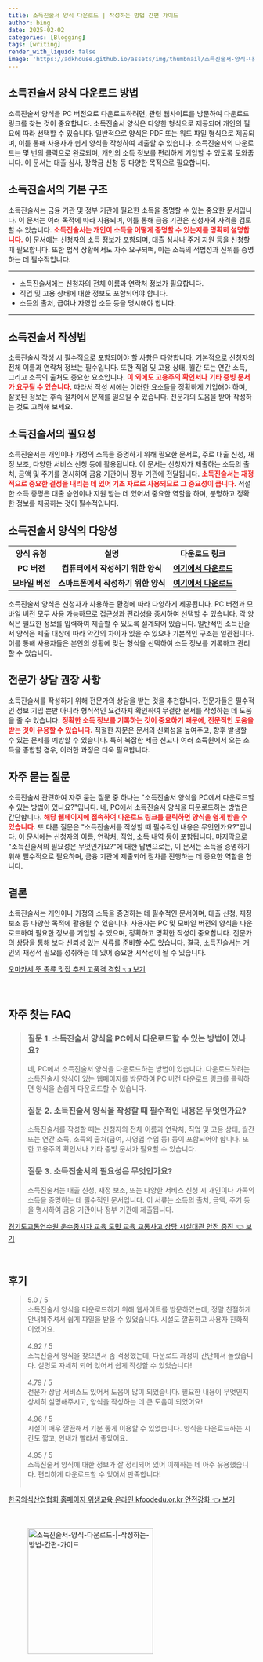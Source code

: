 ```yaml
---
title: 소득진술서 양식 다운로드 | 작성하는 방법 간편 가이드
author: bing
date: 2025-02-02
categories: [Blogging]
tags: [writing]
render_with_liquid: false
image: 'https://adkhouse.github.io/assets/img/thumbnail/소득진술서-양식-다운로드-|-작성하는-방법-간편-가이드.webp'
---
```



<h2 id='소득진술서양식다운로드'>소득진술서 양식 다운로드 방법</h2>

<p>소득진술서 양식을 PC 버전으로 다운로드하려면, 관련 웹사이트를 방문하여 다운로드 링크를 찾는 것이 중요합니다. 소득진술서 양식은 다양한 형식으로 제공되며 개인의 필요에 따라 선택할 수 있습니다. 일반적으로 양식은 PDF 또는 워드 파일 형식으로 제공되며, 이를 통해 사용자가 쉽게 양식을 작성하여 제출할 수 있습니다. 소득진술서의 다운로드는 몇 번의 클릭으로 완료되며, 개인의 소득 정보를 편리하게 기입할 수 있도록 도와줍니다. 이 문서는 대출 심사, 장학금 신청 등 다양한 목적으로 필요합니다.</p>

<h2 id='소득진술서구조'>소득진술서의 기본 구조</h2>

<p>소득진술서는 금융 기관 및 정부 기관에 필요한 소득을 증명할 수 있는 중요한 문서입니다. 이 문서는 여러 목적에 따라 사용되며, 이를 통해 금융 기관은 신청자의 자격을 검토할 수 있습니다. <b><span style="color: #ee2323;">소득진술서는 개인이 소득을 어떻게 증명할 수 있는지를 명확히 설명합니다.</span></b> 이 문서에는 신청자의 소득 정보가 포함되며, 대출 심사나 주거 지원 등을 신청할 때 필요합니다. 또한 법적 상황에서도 자주 요구되며, 이는 소득의 적법성과 진위를 증명하는 데 필수적입니다.</p>

<hr />

<ul>
    <li>소득진술서에는 신청자의 전체 이름과 연락처 정보가 필요합니다.</li>
    <li>직업 및 고용 상태에 대한 정보도 포함되어야 합니다.</li>
    <li>소득의 출처, 급여나 자영업 소득 등을 명시해야 합니다.</li>
</ul>

<hr />

<h2 id='소득진술서작성법'>소득진술서 작성법</h2>

<p>소득진술서 작성 시 필수적으로 포함되어야 할 사항은 다양합니다. 기본적으로 신청자의 전체 이름과 연락처 정보는 필수입니다. 또한 직업 및 고용 상태, 월간 또는 연간 소득, 그리고 소득의 출처도 중요한 요소입니다. <b><span style="color: #ee2323;">이 외에도 고용주의 확인서나 기타 증빙 문서가 요구될 수 있습니다.</span></b> 따라서 작성 시에는 이러한 요소들을 정확하게 기입해야 하며, 잘못된 정보는 후속 절차에서 문제를 일으킬 수 있습니다. 전문가의 도움을 받아 작성하는 것도 고려해 보세요.</p>

<h2 id='소득진술서필요성'>소득진술서의 필요성</h2>

<p>소득진술서는 개인이나 가정의 소득을 증명하기 위해 필요한 문서로, 주로 대출 신청, 재정 보조, 다양한 서비스 신청 등에 활용됩니다. 이 문서는 신청자가 제출하는 소득의 출처, 금액 및 주기를 명시하여 금융 기관이나 정부 기관에 전달됩니다. <b><span style="color: #ee2323;">소득진술서는 재정적으로 중요한 결정을 내리는 데 있어 기초 자료로 사용되므로 그 중요성이 큽니다.</span></b> 적절한 소득 증명은 대출 승인이나 지원 받는 데 있어서 중요한 역할을 하며, 분명하고 정확한 정보를 제공하는 것이 필수적입니다.</p>

<h2 id='소득진술서양식다양성'>소득진술서 양식의 다양성</h2>

<table>
    <tr>
        <td style="text-align: center; height: 17px;"><b>양식 유형</b></td>
        <td style="text-align: center; height: 17px;"><b>설명</b></td>
        <td style="text-align: center; height: 17px;"><b>다운로드 링크</b></td>
    </tr>
    <tr>
        <td style="text-align: center; height: 17px;"><b>PC 버전</b></td>
        <td style="text-align: center; height: 17px;"><b>컴퓨터에서 작성하기 위한 양식</b></td>
        <td style="text-align: center; height: 17px;"><b><a href="#">여기에서 다운로드</a></b></td>
    </tr>
    <tr>
        <td style="text-align: center; height: 17px;"><b>모바일 버전</b></td>
        <td style="text-align: center; height: 17px;"><b>스마트폰에서 작성하기 위한 양식</b></td>
        <td style="text-align: center; height: 17px;"><b><a href="#">여기에서 다운로드</a></b></td>
    </tr>
</table>

<p>소득진술서 양식은 신청자가 사용하는 환경에 따라 다양하게 제공됩니다. PC 버전과 모바일 버전 모두 사용 가능하므로 접근성과 편리성을 중시하여 선택할 수 있습니다. 각 양식은 필요한 정보를 입력하여 제출할 수 있도록 설계되어 있습니다. 일반적인 소득진술서 양식은 제출 대상에 따라 약간의 차이가 있을 수 있으나 기본적인 구조는 일관됩니다. 이를 통해 사용자들은 본인의 상황에 맞는 형식을 선택하여 소득 정보를 기록하고 관리할 수 있습니다.</p>

<h2 id='전문가상담권장'>전문가 상담 권장 사항</h2>

<p>소득진술서를 작성하기 위해 전문가의 상담을 받는 것을 추천합니다. 전문가들은 필수적인 정보 기입 뿐만 아니라 형식적인 요건까지 확인하여 무결한 문서를 작성하는 데 도움을 줄 수 있습니다. <b><span style="color: #ee2323;">정확한 소득 정보를 기록하는 것이 중요하기 때문에, 전문적인 도움을 받는 것이 유용할 수 있습니다.</span></b> 적절한 자문은 문서의 신뢰성을 높여주고, 향후 발생할 수 있는 문제를 예방할 수 있습니다. 특히 복잡한 세금 신고나 여러 소득원에서 오는 소득을 종합할 경우, 이러한 과정은 더욱 필요합니다.</p>

<h2 id='자주묻는질문'>자주 묻는 질문</h2>

<p>소득진술서 관련하여 자주 묻는 질문 중 하나는 "소득진술서 양식을 PC에서 다운로드할 수 있는 방법이 있나요?"입니다. 네, PC에서 소득진술서 양식을 다운로드하는 방법은 간단합니다. <b><span style="color: #ee2323;">해당 웹페이지에 접속하여 다운로드 링크를 클릭하면 양식을 쉽게 받을 수 있습니다.</span></b> 또 다른 질문은 "소득진술서를 작성할 때 필수적인 내용은 무엇인가요?"입니다. 이 문서에는 신청자의 이름, 연락처, 직업, 소득 내역 등이 포함됩니다. 마지막으로 "소득진술서의 필요성은 무엇인가요?"에 대한 답변으로는, 이 문서는 소득을 증명하기 위해 필수적으로 필요하며, 금융 기관에 제출되어 절차를 진행하는 데 중요한 역할을 합니다.</p>

<h2 id='결론'>결론</h2>

<p>소득진술서는 개인이나 가정의 소득을 증명하는 데 필수적인 문서이며, 대출 신청, 재정 보조 등 다양한 목적에 활용될 수 있습니다. 사용자는 PC 및 모바일 버전의 양식을 다운로드하여 필요한 정보를 기입할 수 있으며, 정확하고 명확한 작성이 중요합니다. 전문가의 상담을 통해 보다 신뢰성 있는 서류를 준비할 수도 있습니다. 결국, 소득진술서는 개인의 재정적 필요를 성취하는 데 있어 중요한 시작점이 될 수 있습니다.</p>


<p><a class="click-button" title="오마카세 뜻 종류 맛집 추천 고품격 경험" href="https://adkhouse.github.io/posts/%EC%98%A4%EB%A7%88%EC%B9%B4%EC%84%B8-%EB%9C%BB-%EC%A2%85%EB%A5%98-%EB%A7%9B%EC%A7%91-%EC%B6%94%EC%B2%9C-%EA%B3%A0%ED%92%88%EA%B2%A9-%EA%B2%BD%ED%97%98/" rel="dofollow">오마카세 뜻 종류 맛집 추천 고품격 경험 👈 보기</a></p><br>
<h2 id='자주_찾는_FAQ'>자주 찾는 FAQ</h2>
<div itemscope="" itemtype="https://schema.org/FAQPage"> 
<blockquote> 
<div itemscope="" itemprop="mainEntity" itemtype="https://schema.org/Question"> 
<h3 itemprop="name">질문 1. 소득진술서 양식을 PC에서 다운로드할 수 있는 방법이 있나요?</h3> 
<div itemscope="" itemprop="acceptedAnswer" itemtype="https://schema.org/Answer"> 
<span itemprop="text"> 
<p>네, PC에서 소득진술서 양식을 다운로드하는 방법이 있습니다. 다운로드하려는 소득진술서 양식이 있는 웹페이지를 방문하여 PC 버전 다운로드 링크를 클릭하면 양식을 손쉽게 다운로드할 수 있습니다.</p> 
</span> 
</div> 
</div> 
<div itemscope="" itemprop="mainEntity" itemtype="https://schema.org/Question"> 
<h3 itemprop="name">질문 2. 소득진술서 양식을 작성할 때 필수적인 내용은 무엇인가요?</h3> 
<div itemscope="" itemprop="acceptedAnswer" itemtype="https://schema.org/Answer"> 
<span itemprop="text"> 
<p>소득진술서를 작성할 때는 신청자의 전체 이름과 연락처, 직업 및 고용 상태, 월간 또는 연간 소득, 소득의 출처(급여, 자영업 수입 등) 등이 포함되어야 합니다. 또한 고용주의 확인서나 기타 증빙 문서가 필요할 수 있습니다.</p> 
</span> 
</div> 
</div> 
<div itemscope="" itemprop="mainEntity" itemtype="https://schema.org/Question"> 
<h3 itemprop="name">질문 3. 소득진술서의 필요성은 무엇인가요?</h3> 
<div itemscope="" itemprop="acceptedAnswer" itemtype="https://schema.org/Answer"> 
<span itemprop="text"> 
<p>소득진술서는 대출 신청, 재정 보조, 또는 다양한 서비스 신청 시 개인이나 가족의 소득을 증명하는 데 필수적인 문서입니다. 이 서류는 소득의 출처, 금액, 주기 등을 명시하여 금융 기관이나 정부 기관에 제출됩니다.</p> 
</span> 
</div> 
</div> 
</blockquote> 
</div>
<p><a class="click-button" title="경기도교통연수원 운수종사자 교육 도민 교육 교통사고 상담 시설대관 안전 증진" href="https://adkhouse.github.io/posts/%EA%B2%BD%EA%B8%B0%EB%8F%84%EA%B5%90%ED%86%B5%EC%97%B0%EC%88%98%EC%9B%90-%EC%9A%B4%EC%88%98%EC%A2%85%EC%82%AC%EC%9E%90-%EA%B5%90%EC%9C%A1-%EB%8F%84%EB%AF%BC-%EA%B5%90%EC%9C%A1-%EA%B5%90%ED%86%B5%EC%82%AC%EA%B3%A0-%EC%83%81%EB%8B%B4-%EC%8B%9C%EC%84%A4%EB%8C%80%EA%B4%80-%EC%95%88%EC%A0%84-%EC%A6%9D%EC%A7%84/" rel="dofollow">경기도교통연수원 운수종사자 교육 도민 교육 교통사고 상담 시설대관 안전 증진 👈 보기</a></p><br>
<h2 id='후기'>후기</h2>
<div itemscope itemtype="https://schema.org/Product">
  <blockquote>
  <div itemprop="review" itemscope itemtype="https://schema.org/Review">
      <div itemprop="reviewRating" itemscope itemtype="https://schema.org/Rating"> <span itemprop="ratingValue">5.0</span> / <span itemprop="bestRating">5</span> </div>
      <span itemprop="reviewBody">소득진술서 양식을 다운로드하기 위해 웹사이트를 방문하였는데, 정말 친절하게 안내해주셔서 쉽게 파일을 받을 수 있었습니다. 시설도 깔끔하고 사용자 친화적이었어요.</span>
  </div>
  <br>
  <div itemprop="review" itemscope itemtype="https://schema.org/Review">
      <div itemprop="reviewRating" itemscope itemtype="https://schema.org/Rating"> <span itemprop="ratingValue">4.92</span> / <span itemprop="bestRating">5</span> </div>
      <span itemprop="reviewBody">소득진술서 양식을 찾으면서 좀 걱정했는데, 다운로드 과정이 간단해서 놀랐습니다. 설명도 자세히 되어 있어서 쉽게 작성할 수 있었습니다!</span>
  </div>
  <br>
  <div itemprop="review" itemscope itemtype="https://schema.org/Review">
      <div itemprop="reviewRating" itemscope itemtype="https://schema.org/Rating"> <span itemprop="ratingValue">4.79</span> / <span itemprop="bestRating">5</span> </div>
      <span itemprop="reviewBody">전문가 상담 서비스도 있어서 도움이 많이 되었습니다. 필요한 내용이 무엇인지 상세히 설명해주시고, 양식을 작성하는 데 큰 도움이 되었어요!</span>
  </div>
  <br>
  <div itemprop="review" itemscope itemtype="https://schema.org/Review">
      <div itemprop="reviewRating" itemscope itemtype="https://schema.org/Rating"> <span itemprop="ratingValue">4.96</span> / <span itemprop="bestRating">5</span> </div>
      <span itemprop="reviewBody">시설이 매우 깔끔해서 기분 좋게 이용할 수 있었습니다. 양식을 다운로드하는 시간도 짧고, 안내가 빨라서 좋았어요.</span>
  </div>
  <br>
  <div itemprop="review" itemscope itemtype="https://schema.org/Review">
      <div itemprop="reviewRating" itemscope itemtype="https://schema.org/Rating"> <span itemprop="ratingValue">4.95</span> / <span itemprop="bestRating">5</span> </div>
      <span itemprop="reviewBody">소득진술서 양식에 대한 정보가 잘 정리되어 있어 이해하는 데 아주 유용했습니다. 편리하게 다운로드할 수 있어서 만족합니다!</span>
  </div>
  <br>
  </blockquote>
</div>
<p><a class="click-button" title="한국외식산업협회 홈페이지 위생교육 온라인 kfoodedu.or.kr 안전강화" href="https://adkhouse.github.io/posts/%ED%95%9C%EA%B5%AD%EC%99%B8%EC%8B%9D%EC%82%B0%EC%97%85%ED%98%91%ED%9A%8C-%ED%99%88%ED%8E%98%EC%9D%B4%EC%A7%80-%EC%9C%84%EC%83%9D%EA%B5%90%EC%9C%A1-%EC%98%A8%EB%9D%BC%EC%9D%B8-kfoodedu.or.kr-%EC%95%88%EC%A0%84%EA%B0%95%ED%99%94/" rel="dofollow">한국외식산업협회 홈페이지 위생교육 온라인 kfoodedu.or.kr 안전강화 👈 보기</a></p><br>
<figure class="image"><img src="https://adkhouse.github.io/assets/img/thumbnail/소득진술서-양식-다운로드-|-작성하는-방법-간편-가이드.webp" alt="소득진술서-양식-다운로드-|-작성하는-방법-간편-가이드" width="256" height="256"></figure>